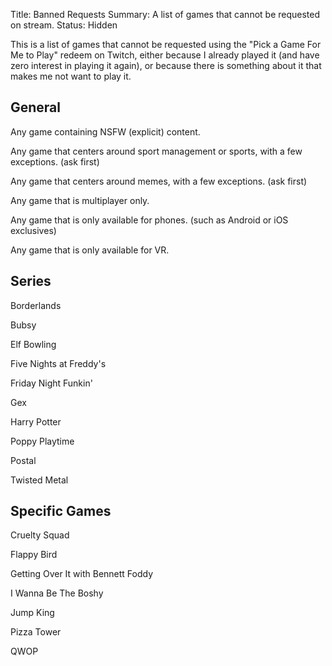 Title: Banned Requests
Summary: A list of games that cannot be requested on stream.
Status: Hidden

This is a list of games that cannot be requested using the "Pick a Game For Me to Play" redeem on Twitch, either because I already played it (and have zero interest in playing it again), or because there is something about it that makes me not want to play it.

## General

Any game containing NSFW (explicit) content.

Any game that centers around sport management or sports, with a few exceptions. (ask first)

Any game that centers around memes, with a few exceptions. (ask first)

Any game that is multiplayer only.

Any game that is only available for phones. (such as Android or iOS exclusives)

Any game that is only available for VR.

## Series

Borderlands

Bubsy

Elf Bowling

Five Nights at Freddy's

Friday Night Funkin'

Gex

Harry Potter

Poppy Playtime

Postal

Twisted Metal

## Specific Games

Cruelty Squad

Flappy Bird

Getting Over It with Bennett Foddy

I Wanna Be The Boshy

Jump King

Pizza Tower

QWOP
